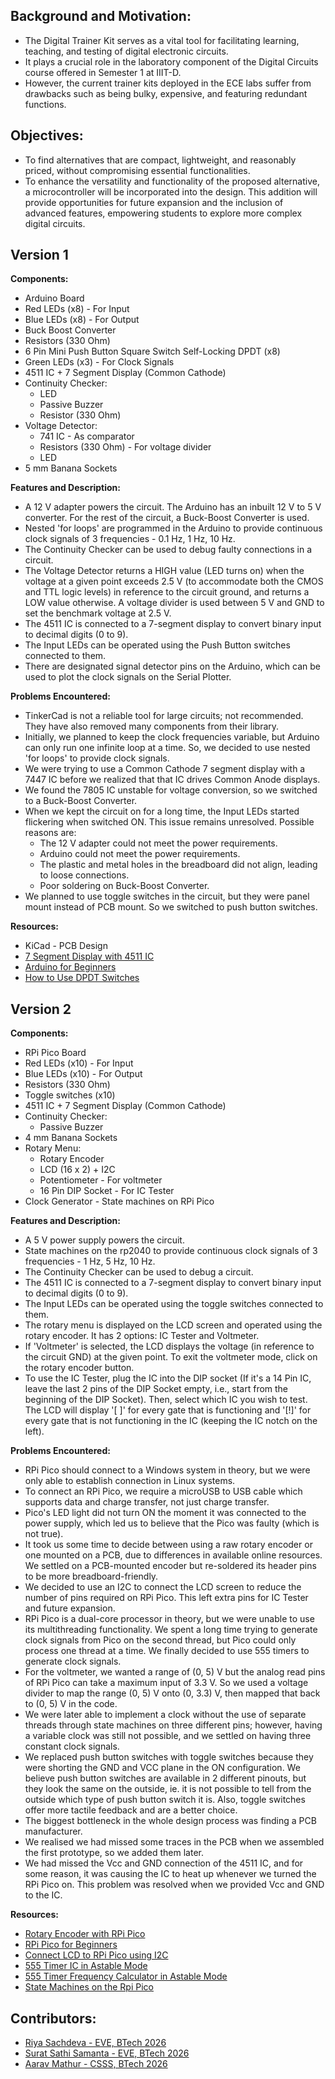 ## Background and Motivation:
- The Digital Trainer Kit serves as a vital tool for facilitating learning, teaching, and testing of digital electronic circuits.
- It plays a crucial role in the laboratory component of the Digital Circuits course offered in Semester 1 at IIIT-D.
- However, the current trainer kits deployed in the ECE labs suffer from drawbacks such as being bulky, expensive, and featuring redundant functions.

## Objectives:
- To find alternatives that are compact, lightweight, and reasonably priced, without compromising essential functionalities.
- To enhance the versatility and functionality of the proposed alternative, a microcontroller will be incorporated into the design. This addition will provide opportunities for future expansion and the inclusion of advanced features, empowering students to explore more complex digital circuits.

## Version 1
**Components:**
- Arduino Board
- Red LEDs (x8) - For Input
- Blue LEDs (x8) - For Output
- Buck Boost Converter
- Resistors (330 Ohm)
- 6 Pin Mini Push Button Square Switch Self-Locking DPDT (x8)
- Green LEDs (x3) - For Clock Signals
- 4511 IC + 7 Segment Display (Common Cathode)
- Continuity Checker:
  - LED
  - Passive Buzzer
  - Resistor (330 Ohm)
- Voltage Detector:
  - 741 IC - As comparator
  - Resistors (330 Ohm) - For voltage divider
  - LED
- 5 mm Banana Sockets

**Features and Description:**
- A 12 V adapter powers the circuit. The Arduino has an inbuilt 12 V to 5 V converter. For the rest of the circuit, a Buck-Boost Converter is used.
- Nested 'for loops' are programmed in the Arduino to provide continuous clock signals of 3 frequencies - 0.1 Hz, 1 Hz, 10 Hz.
- The Continuity Checker can be used to debug faulty connections in a circuit.
- The Voltage Detector returns a HIGH value (LED turns on) when the voltage at a given point exceeds 2.5 V (to accommodate both the CMOS and TTL logic levels) in reference to the circuit ground, and returns a LOW value otherwise. A voltage divider is used between 5 V and GND to set the benchmark voltage at 2.5 V.
- The 4511 IC is connected to a 7-segment display to convert binary input to decimal digits (0 to 9).
- The Input LEDs can be operated using the Push Button switches connected to them.
- There are designated signal detector pins on the Arduino, which can be used to plot the clock signals on the Serial Plotter.

**Problems Encountered:**
- TinkerCad is not a reliable tool for large circuits; not recommended. They have also removed many components from their library.
- Initially, we planned to keep the clock frequencies variable, but Arduino can only run one infinite loop at a time. So, we decided to use nested 'for loops' to provide clock signals.
- We were trying to use a Common Cathode 7 segment display with a 7447 IC before we realized that that IC drives Common Anode displays.
- We found the 7805 IC unstable for voltage conversion, so we switched to a Buck-Boost Converter.
- When we kept the circuit on for a long time, the Input LEDs started flickering when switched ON. This issue remains unresolved. Possible reasons are:
  - The 12 V adapter could not meet the power requirements.
  - Arduino could not meet the power requirements.
  - The plastic and metal holes in the breadboard did not align, leading to loose connections.
  - Poor soldering on Buck-Boost Converter.
- We planned to use toggle switches in the circuit, but they were panel mount instead of PCB mount. So we switched to push button switches.

**Resources:**
- KiCad - PCB Design
- [7 Segment Display with 4511 IC](https://youtu.be/KZTwr95eINc)
- [Arduino for Beginners](https://youtu.be/d8_xXNcGYgo)
- [How to Use DPDT Switches](https://youtu.be/f0EMblUCp54)

## Version 2
**Components:**
- RPi Pico Board
- Red LEDs (x10) - For Input
- Blue LEDs (x10) - For Output
- Resistors (330 Ohm)
- Toggle switches (x10)
- 4511 IC + 7 Segment Display (Common Cathode)
- Continuity Checker:
  - Passive Buzzer
- 4 mm Banana Sockets
- Rotary Menu:
  - Rotary Encoder
  - LCD (16 x 2) + I2C
  - Potentiometer - For voltmeter
  - 16 Pin DIP Socket - For IC Tester
- Clock Generator - State machines on RPi Pico

**Features and Description:**
- A 5 V power supply powers the circuit.
- State machines on the rp2040 to provide continuous clock signals of 3 frequencies - 1 Hz, 5 Hz, 10 Hz.
- The Continuity Checker can be used to debug a circuit.
- The 4511 IC is connected to a 7-segment display to convert binary input to decimal digits (0 to 9).
- The Input LEDs can be operated using the toggle switches connected to them.
- The rotary menu is displayed on the LCD screen and operated using the rotary encoder. It has 2 options: IC Tester and Voltmeter.
- If 'Voltmeter' is selected, the LCD displays the voltage (in reference to the circuit GND) at the given point. To exit the voltmeter mode, click on the rotary encoder button.
- To use the IC Tester, plug the IC into the DIP socket (If it's a 14 Pin IC, leave the last 2 pins of the DIP Socket empty, i.e., start from the beginning of the DIP Socket). Then, select which IC you wish to test. The LCD will display '[ ]' for every gate that is functioning and '[!]' for every gate that is not functioning in the IC (keeping the IC notch on the left).

**Problems Encountered:**
- RPi Pico should connect to a Windows system in theory, but we were only able to establish connection in Linux systems.
- To connect an RPi Pico, we require a microUSB to USB cable which supports data and charge transfer, not just charge transfer.
- Pico's LED light did not turn ON the moment it was connected to the power supply, which led us to believe that the Pico was faulty (which is not true).
- It took us some time to decide between using a raw rotary encoder or one mounted on a PCB, due to differences in available online resources. We settled on a PCB-mounted encoder but re-soldered its header pins to be more breadboard-friendly.
- We decided to use an I2C to connect the LCD screen to reduce the number of pins required on RPi Pico. This left extra pins for IC Tester and future expansion.
- RPi Pico is a dual-core processor in theory, but we were unable to use its multithreading functionality. We spent a long time trying to generate clock signals from Pico on the second thread, but Pico could only process one thread at a time. We finally decided to use 555 timers to generate clock signals.
- For the voltmeter, we wanted a range of (0, 5) V but the analog read pins of RPi Pico can take a maximum input of 3.3 V. So we used a voltage divider to map the range (0, 5) V onto (0, 3.3) V, then mapped that back to (0, 5) V in the code.
- We were later able to implement a clock without the use of separate threads through state machines on three different pins; however, having a variable clock was still not possible, and we settled on having three constant clock signals.
- We replaced push button switches with toggle switches because they were shorting the GND and VCC plane in the ON configuration. We believe push button switches are available in 2 different pinouts, but they look the same on the outside, ie. it is not possible to tell from the outside which type of push button switch it is. Also, toggle switches offer more tactile feedback and are a better choice.
- The biggest bottleneck in the whole design process was finding a PCB manufacturer.
- We realised we had missed some traces in the PCB when we assembled the first prototype, so we added them later.
- We had missed the Vcc and GND connection of the 4511 IC, and for some reason, it was causing the IC to heat up whenever we turned the RPi Pico on. This problem was resolved when we provided Vcc and GND to the IC.

**Resources:**
- [Rotary Encoder with RPi Pico](https://youtu.be/sgnEUxeNxpM)
- [RPi Pico for Beginners](https://youtu.be/1WDagiA8fdU)
- [Connect LCD to RPi Pico using I2C](https://www.tomshardware.com/how-to/lcd-display-raspberry-pi-pico)
- [555 Timer IC in Astable Mode](https://youtu.be/iJYm_BGqa1A)
- [555 Timer Frequency Calculator in Astable Mode](https://ohmslawcalculator.com/555-astable-calculator)
- [State Machines on the Rpi Pico](https://www.ourpcb.com/programmable-io.html)
  
## Contributors:
- [Riya Sachdeva - EVE, BTech 2026](https://github.com/riyasach189)
- [Surat Sathi Samanta - EVE, BTech 2026](https://github.com/kio42069/)
- [Aarav Mathur - CSSS, BTech 2026](https://github.com/13100d/)
